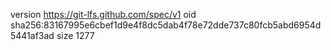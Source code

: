 version https://git-lfs.github.com/spec/v1
oid sha256:83167995e6cbef1d9e4f8dc5dab4f78e72dde737c80fcb5abd6954d5441af3ad
size 1277
